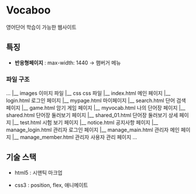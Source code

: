 # Vocaboo
영어단어 학습이 가능한 웹사이트

## 특징
- **반응형페이지** : max-width: 1440 -> 햄버거 메뉴

### 파일 구조
...
|__ images                  이미지 파일
|__ css                     css 파일
|__ index.html              메인 페이지
|__ login.html              로그인 페이지
|__ mypage.html             마이페이지
|__ search.html             단어 검색 페이지
|__ game.html               암기 게임 페이지
|__ myvocab.html            나의 단어장 페이지
|__ shared.html             단어장 둘러보기 페이지
|__ shared_01.html          단어장 둘러보기 상세 페이지
|__ test.html               시험 보기 페이지
|__ notice.html             공지사항 페이지
|__ manage_login.html       관리자 로그인 페이지
|__ manage_main.html        관리자 메인 페이지
|__ manage_member.html      관리자 사용자 관리 페이지
...

## 기술 스택
- html5 : 시맨틱 마크업

- css3 : position, flex, 애니메이트
